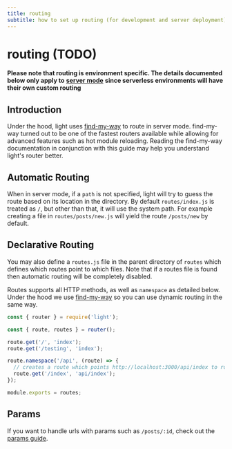 ```yaml
---
title: routing
subtitle: how to set up routing (for development and server deployment)
---
```


# routing \(TODO\)

**Please note that routing is environment specific. The details documented below only apply to** [**server mode**](https://github.com/ludicrousxyz/light/tree/207804d2e826e1f45ff0c63ba7b17f61c563bd82/guides/server-vs-serverless/README.md#server) **since serverless environments will have their own custom routing**

## Introduction

Under the hood, light uses [find-my-way](https://github.com/delvedor/find-my-way) to route in server mode. find-my-way turned out to be one of the fastest routers available while allowing for advanced features such as hot module reloading. Reading the find-my-way documentation in conjunction with this guide may help you understand light's router better.

## Automatic Routing

When in server mode, if a `path` is not specified, light will try to guess the route based on its location in the directory. By default `routes/index.js` is treated as `/`, but other than that, it will use the system path. For example creating a file in `routes/posts/new.js` will yield the route `/posts/new` by default.

## Declarative Routing

You may also define a `routes.js` file in the parent directory of `routes` which defines which routes point to which files. Note that if a routes file is found then automatic routing will be completely disabled.

Routes supports all HTTP methods, as well as `namespace` as detailed below. Under the hood we use [find-my-way](https://github.com/delvedor/find-my-way) so you can use dynamic routing in the same way.

```javascript
const { router } = require('light');

const { route, routes } = router();

route.get('/', 'index');
route.get('/testing', 'index');

route.namespace('/api', (route) => {
  // creates a route which points http://localhost:3000/api/index to routes/api/index.js
  route.get('/index', 'api/index');
});

module.exports = routes;
```

## Params

If you want to handle urls with params such as `/posts/:id`, check out the [params guide](https://github.com/ludicrousxyz/light/tree/207804d2e826e1f45ff0c63ba7b17f61c563bd82/guides/params/README.md).

